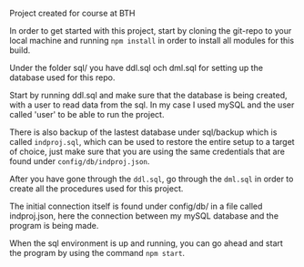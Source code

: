 Project created for course at BTH

In order to get started with this project, start by cloning the git-repo to your local machine and running `npm install` in order to install all modules for this build.

Under the folder sql/ you have ddl.sql och dml.sql for setting up the database used for this repo.

Start by running ddl.sql and make sure that the database is being created, with a user to read data from the sql. In my case I used mySQL and the user called 'user' to be able to run the project.

There is also backup of the lastest database under sql/backup which is called `indproj.sql`, which can be used to restore the entire setup to a target of choice, just make sure that you are using the same credentials that are found under `config/db/indproj.json`. 

After you have gone through the `ddl.sql`, go through the `dml.sql` in order to create all the procedures used for this project.

The initial connection itself is found under config/db/ in a file called indproj.json, here the connection between my mySQL database and the program is being made.

When the sql environment is up and running, you can go ahead and start the program by using the command `npm start`.
